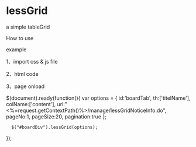 # lessGrid
a simple tableGrid

How to use

example

1、import css & js file

<link rel="stylesheet" href="../StaticResource/css/lessGrid.css" type="text/css" />	
<script type="text/javascript" src="../StaticResource/js/jquery.lessGrid-0.0.1.min.js"></script>

2、html code

<div id="boardDiv" style="margin-top:0px;"></div>

3、page onload

$(document).ready(function(){
	 var options = {
			id:'boardTab',
			th:['titelName'],
			colName:['content'], 
			url:"<%=request.getContextPath()%>/manage/lessGridNoticeInfo.do",
			pageNo:1,
			pageSize:20,
			pagination:true
		};
	  
	  $("#boardDiv").lessGrid(options);

});	

	
	


